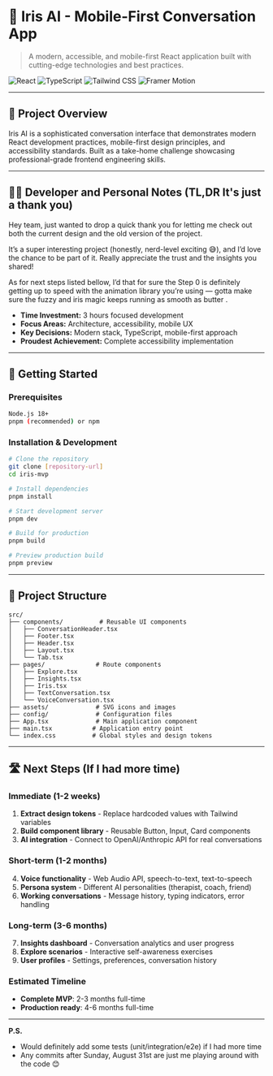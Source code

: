 # 🌟 Iris AI - Mobile-First Conversation App

> A modern, accessible, and mobile-first React application built with cutting-edge technologies and best practices.

![React](https://img.shields.io/badge/React-19-blue)
![TypeScript](https://img.shields.io/badge/TypeScript-5.8-blue)
![Tailwind CSS](https://img.shields.io/badge/Tailwind-4.1-teal)
![Framer Motion](https://img.shields.io/badge/Framer_Motion-12-purple)

---

## 🎯 Project Overview

Iris AI is a sophisticated conversation interface that demonstrates modern React development practices, mobile-first design principles, and accessibility standards. Built as a take-home challenge showcasing professional-grade frontend engineering skills.

---

## 👨‍💻 Developer and Personal Notes (TL,DR It's just a thank you)

Hey team, just wanted to drop a quick thank you for letting me check out both the current design and the old version of the project.

It’s a super interesting project (honestly, nerd-level exciting 😅), and I’d love the chance to be part of it. Really appreciate the trust and the insights you shared!

As for next steps listed bellow, I’d that for sure the Step 0 is definitely getting up to speed with the animation library you’re using — gotta make sure the fuzzy and iris magic keeps running as smooth as butter .

- **Time Investment:** 3 hours focused development
- **Focus Areas:** Architecture, accessibility, mobile UX
- **Key Decisions:** Modern stack, TypeScript, mobile-first approach
- **Proudest Achievement:** Complete accessibility implementation

---

## 🚀 Getting Started

### Prerequisites

```bash
Node.js 18+
pnpm (recommended) or npm
```

### Installation & Development

```bash
# Clone the repository
git clone [repository-url]
cd iris-mvp

# Install dependencies
pnpm install

# Start development server
pnpm dev

# Build for production
pnpm build

# Preview production build
pnpm preview
```

---

## 📁 Project Structure

```
src/
├── components/          # Reusable UI components
│   ├── ConversationHeader.tsx
│   ├── Footer.tsx
│   ├── Header.tsx
│   ├── Layout.tsx
│   └── Tab.tsx
├── pages/              # Route components
│   ├── Explore.tsx
│   ├── Insights.tsx
│   ├── Iris.tsx
│   ├── TextConversation.tsx
│   └── VoiceConversation.tsx
├── assets/             # SVG icons and images
├── config/             # Configuration files
├── App.tsx             # Main application component
├── main.tsx           # Application entry point
└── index.css          # Global styles and design tokens
```

---

## 🛣️ Next Steps (If I had more time)

### **Immediate (1-2 weeks)**

1. **Extract design tokens** - Replace hardcoded values with Tailwind variables
2. **Build component library** - Reusable Button, Input, Card components
3. **AI integration** - Connect to OpenAI/Anthropic API for real conversations

### **Short-term (1-2 months)**

4. **Voice functionality** - Web Audio API, speech-to-text, text-to-speech
5. **Persona system** - Different AI personalities (therapist, coach, friend)
6. **Working conversations** - Message history, typing indicators, error handling

### **Long-term (3-6 months)**

7. **Insights dashboard** - Conversation analytics and user progress
8. **Explore scenarios** - Interactive self-awareness exercises
9. **User profiles** - Settings, preferences, conversation history

### **Estimated Timeline**

- **Complete MVP**: 2-3 months full-time
- **Production ready**: 4-6 months full-time

---

**P.S.**

- Would definitely add some tests (unit/integration/e2e) if I had more time
- Any commits after Sunday, August 31st are just me playing around with the code 😊
